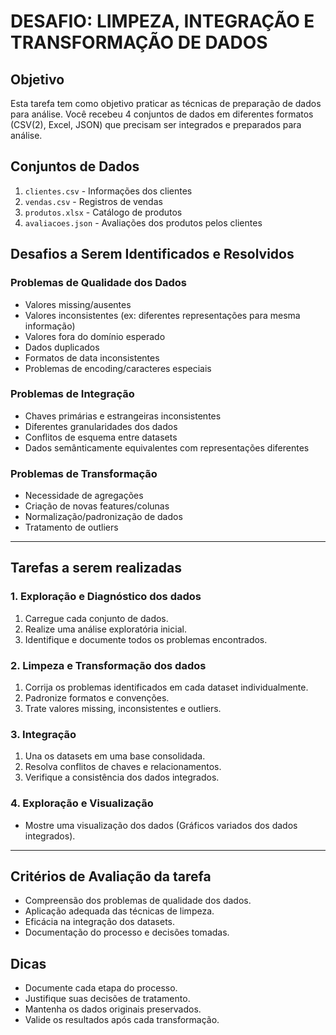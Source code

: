 # DESAFIO: LIMPEZA, INTEGRAÇÃO E TRANSFORMAÇÃO DE DADOS

## Objetivo

Esta tarefa tem como objetivo praticar as técnicas de preparação de dados para análise. Você recebeu 4 conjuntos de dados em diferentes formatos (CSV(2), Excel, JSON) que precisam ser integrados e preparados para análise.

## Conjuntos de Dados

1.  `clientes.csv` - Informações dos clientes
2.  `vendas.csv` - Registros de vendas
3.  `produtos.xlsx` - Catálogo de produtos
4.  `avaliacoes.json` - Avaliações dos produtos pelos clientes

## Desafios a Serem Identificados e Resolvidos

### Problemas de Qualidade dos Dados

* Valores missing/ausentes
* Valores inconsistentes (ex: diferentes representações para mesma informação)
* Valores fora do domínio esperado
* Dados duplicados
* Formatos de data inconsistentes
* Problemas de encoding/caracteres especiais

### Problemas de Integração

* Chaves primárias e estrangeiras inconsistentes
* Diferentes granularidades dos dados
* Conflitos de esquema entre datasets
* Dados semânticamente equivalentes com representações diferentes

### Problemas de Transformação

* Necessidade de agregações
* Criação de novas features/colunas
* Normalização/padronização de dados
* Tratamento de outliers

---

## Tarefas a serem realizadas

### 1. Exploração e Diagnóstico dos dados

1.  Carregue cada conjunto de dados.
2.  Realize uma análise exploratória inicial.
3.  Identifique e documente todos os problemas encontrados.

### 2. Limpeza e Transformação dos dados

1.  Corrija os problemas identificados em cada dataset individualmente.
2.  Padronize formatos e convenções.
3.  Trate valores missing, inconsistentes e outliers.

### 3. Integração

1.  Una os datasets em uma base consolidada.
2.  Resolva conflitos de chaves e relacionamentos.
3.  Verifique a consistência dos dados integrados.

### 4. Exploração e Visualização

* Mostre uma visualização dos dados (Gráficos variados dos dados integrados).

---

## Critérios de Avaliação da tarefa

* Compreensão dos problemas de qualidade dos dados.
* Aplicação adequada das técnicas de limpeza.
* Eficácia na integração dos datasets.
* Documentação do processo e decisões tomadas.

## Dicas

* Documente cada etapa do processo.
* Justifique suas decisões de tratamento.
* Mantenha os dados originais preservados.
* Valide os resultados após cada transformação.